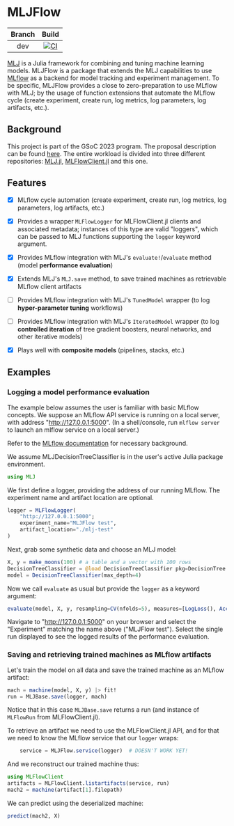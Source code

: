 # MLJFlow

| Branch | Build |
| :---: | :---: |
| dev | [![CI](https://github.com/pebeto/MLJFlow.jl/actions/workflows/CI.yml/badge.svg?branch=dev)](https://github.com/pebeto/MLJFlow.jl/actions/workflows/CI.yml) |

[MLJ](https://github.com/alan-turing-institute/MLJ.jl) is a Julia framework for
combining and tuning machine learning models. MLJFlow is a package that extends
the MLJ capabilities to use [MLflow](https://mlflow.org/) as a backend for
model tracking and experiment management. To be specific, MLJFlow provides a
close to zero-preparation to use MLflow with MLJ; by the usage of function
extensions that automate the MLflow cycle (create experiment, create run, log
metrics, log parameters, log artifacts, etc.).

## Background

This project is part of the GSoC 2023 program. The proposal description can be
found [here](https://summerofcode.withgoogle.com/programs/2023/projects/iRxuzeGJ).
The entire workload is divided into three different repositories:
[MLJ.jl](https://github.com/alan-turing-institute/MLJ.jl), 
[MLFlowClient.jl](https://github.com/JuliaAI/MLFlowClient.jl) and this one.

## Features

- [x] MLflow cycle automation (create experiment, create run, log metrics, log parameters,
      log artifacts, etc.)

- [x] Provides a wrapper `MLFlowLogger` for MLFlowClient.jl clients and associated
      metadata; instances of this type are valid "loggers", which can be passed to MLJ
      functions supporting the `logger` keyword argument.
	  
- [x] Provides MLflow integration with MLJ's `evaluate!`/`evaluate` method (model
      **performance evaluation**)

- [x] Extends MLJ's `MLJ.save` method, to save trained machines as retrievable MLflow
      client artifacts

- [ ] Provides MLflow integration with MLJ's `TunedModel` wrapper (to log **hyper-parameter
      tuning** workflows)

- [ ] Provides MLflow integration with MLJ's `IteratedModel` wrapper (to log **controlled
      iteration** of tree gradient boosters, neural networks, and other iterative models)

- [x] Plays well with **composite models** (pipelines, stacks, etc.)


## Examples

### Logging a model performance evaluation

The example below assumes the user is familiar with basic MLflow concepts. We suppose an
MLflow API service is running on a local server, with address "http://127.0.0.1:5000". (In a
shell/console, run `mlflow server` to launch an mlflow service on a local server.)

Refer to the [MLflow documentation](https://www.mlflow.org/docs/latest/index.html) for
necessary background.

We assume MLJDecisionTreeClassifier is in the user's active Julia package
environment.

```julia
using MLJ
```

We first define a logger, providing the address of our running MLflow. The experiment
name and artifact location are optional.

```julia
logger = MLFlowLogger(
    "http://127.0.0.1:5000";
    experiment_name="MLJFlow test",
    artifact_location="./mlj-test"
)
```

Next, grab some synthetic data and choose an MLJ model:

```julia
X, y = make_moons(100) # a table and a vector with 100 rows
DecisionTreeClassifier = @load DecisionTreeClassifier pkg=DecisionTree
model = DecisionTreeClassifier(max_depth=4)
```

Now we call `evaluate` as usual but provide the `logger` as a keyword argument:

```julia
evaluate(model, X, y, resampling=CV(nfolds=5), measures=[LogLoss(), Accuracy()], logger=logger)
```

Navigate to "http://127.0.0.1:5000" on your browser and select the "Experiment" matching
the name above ("MLJFlow test"). Select the single run displayed to see the logged results
of the performance evaluation.


### Saving and retrieving trained machines as MLflow artifacts

Let's train the model on all data and save the trained machine as an MLflow artifact:

```julia
mach = machine(model, X, y) |> fit!
run = MLJBase.save(logger, mach)
```

Notice that in this case `MLJBase.save` returns a run (and instance of `MLFlowRun` from
MLFlowClient.jl). 

To retrieve an artifact we need to use the MLFlowClient.jl API, and for that we need to
know the MLflow service that our `logger` wraps:

```julia
	service = MLJFlow.service(logger)  # DOESN'T WORK YET!
```

And we reconstruct our trained machine thus:

```julia
using MLFlowClient
artifacts = MLFlowClient.listartifacts(service, run)
mach2 = machine(artifact[1].filepath)
```

We can predict using the deserialized machine:

```julia
predict(mach2, X)
```
